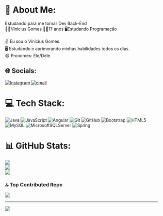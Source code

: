 # 💫 About Me:
Estudando para me tornar Dev Back-End<br>🙋‍♂️Vinicius Gomes 👨‍🎓17 anos 🖥Estudando Programação<br><br>✌️ Eu sou o Vinícius Gomes.<br>🖥️ Estudando e aprimorando minhas habilidades todos os dias.<br>😄 Pronomes: Ele/Dele


## 🌐 Socials:
[![Instagram](https://img.shields.io/badge/Instagram-%23E4405F.svg?logo=Instagram&logoColor=white)](https://instagram.com/@_vgs.08) [![email](https://img.shields.io/badge/Email-D14836?logo=gmail&logoColor=white)](mailto:viniciusgomessens@gmail.com) 

# 💻 Tech Stack:
![Java](https://img.shields.io/badge/java-%23ED8B00.svg?style=for-the-badge&logo=openjdk&logoColor=white) ![JavaScript](https://img.shields.io/badge/javascript-%23323330.svg?style=for-the-badge&logo=javascript&logoColor=%23F7DF1E) ![Angular](https://img.shields.io/badge/angular-%23DD0031.svg?style=for-the-badge&logo=angular&logoColor=white) ![Git](https://img.shields.io/badge/git-%23F05033.svg?style=for-the-badge&logo=git&logoColor=white) ![GitHub](https://img.shields.io/badge/github-%23121011.svg?style=for-the-badge&logo=github&logoColor=white) ![Bootstrap](https://img.shields.io/badge/bootstrap-%238511FA.svg?style=for-the-badge&logo=bootstrap&logoColor=white) ![HTML5](https://img.shields.io/badge/html5-%23E34F26.svg?style=for-the-badge&logo=html5&logoColor=white) ![MySQL](https://img.shields.io/badge/mysql-4479A1.svg?style=for-the-badge&logo=mysql&logoColor=white) ![MicrosoftSQLServer](https://img.shields.io/badge/Microsoft%20SQL%20Server-CC2927?style=for-the-badge&logo=microsoft%20sql%20server&logoColor=white) ![Spring](https://img.shields.io/badge/spring-%236DB33F.svg?style=for-the-badge&logo=spring&logoColor=white)
# 📊 GitHub Stats:
![](https://github-readme-stats.vercel.app/api?username=V1niciusGomes&theme=highcontrast&hide_border=false&include_all_commits=true&count_private=false)<br/>
![](https://nirzak-streak-stats.vercel.app/?user=V1niciusGomes&theme=highcontrast&hide_border=false)<br/>
![](https://github-readme-stats.vercel.app/api/top-langs/?username=V1niciusGomes&theme=highcontrast&hide_border=false&include_all_commits=true&count_private=false&layout=compact)

### 🔝 Top Contributed Repo
![](https://github-contributor-stats.vercel.app/api?username=V1niciusGomes&limit=5&theme=highcontrast&combine_all_yearly_contributions=true)

---
[![](https://visitcount.itsvg.in/api?id=V1niciusGomes&icon=0&color=3)](https://visitcount.itsvg.in)

<!-- Proudly created with GPRM ( https://gprm.itsvg.in ) -->
